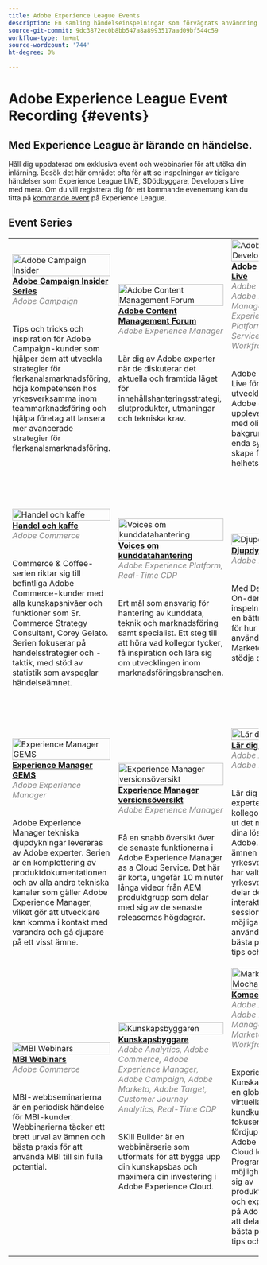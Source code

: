 ```yaml
---
title: Adobe Experience League Events
description: En samling händelseinspelningar som förvägrats användning av Adobe Enterprise-produkter
source-git-commit: 9dc3872ec0b8bb547a8a8993517aad09bf544c59
workflow-type: tm+mt
source-wordcount: '744'
ht-degree: 0%

---
```


# Adobe Experience League Event Recording {#events}

## Med Experience League är lärande en händelse.

Håll dig uppdaterad om exklusiva event och webbinarier för att utöka din inlärning. Besök det här området ofta för att se inspelningar av tidigare händelser som Experience League LIVE, SDödbyggare, Developers Live med mera. Om du vill registrera dig för ett kommande evenemang kan du titta på [kommande event](https://%65xperienceleague.adobe.com/events/?lang=en) på Experience League.

## Event Series

<table>
  <tr>
   <td>
      <a href="/help/adobe-campaign-insider/overview.md">
      <img style="width:100%" alt="Adobe Campaign Insider" src="https://cdn.experienceleague.adobe.com/thumb/exl-event-adobe-campaign-insider-series.png"/>      
      </a>
      <div>
         <a href="/help/adobe-campaign-insider/overview.md"><strong>Adobe Campaign Insider Series</strong></a>
        <br/><em class="title is-size-7" style="color: #858585;"> Adobe Campaign</em>
      </div>
      <p>
        <br/>
         Tips och tricks och inspiration för Adobe Campaign-kunder som hjälper dem att utveckla strategier för flerkanalsmarknadsföring, höja kompetensen hos yrkesverksamma inom teammarknadsföring och hjälpa företag att lansera mer avancerade strategier för flerkanalsmarknadsföring.
      </p>
    </td>
   <td>
      <a href="/help/adobe-content-management-forum/overview.md">
      <img style="width:100%" alt="Adobe Content Management Forum" src="https://cdn.experienceleague.adobe.com/thumb/exl-event-adobe-content-management-forum.png"/>
      </a>
      <div>
         <a href="/help/adobe-content-management-forum/overview.md"><strong>Adobe Content Management Forum</strong></a>
        <br/><em class="title is-size-7" style="color: #858585;">Adobe Experience Manager</em>
      </div>
      <p>
        <br/>
         Lär dig av Adobe experter när de diskuterar det aktuella och framtida läget för innehållshanteringsstrategi, slutprodukter, utmaningar och tekniska krav.
      </p>
    </td>
   <td>
      <a href="/help/adobe-developers-live/overview.md">
      <img style="width:100%" alt="Adobe Developers Live" src="https://cdn.experienceleague.adobe.com/thumb/exl-event-adobe-developers-live.png"/>
      </a>
      <div>
         <a href="/help/adobe-developers-live/overview.md"><strong>Adobe Developers Live</strong></a>
        <br/><em class="title is-size-7" style="color: #858585;">Adobe Commerce, Adobe Experience Manager, Adobe Experience Platform, Acrobat Services, Workfront</em>
      </div>
      <p>
        <br/>
         Adobe Developers Live för samman utvecklare av Adobe och upplevelseskapare med olika bakgrunder och ett enda syfte - för att skapa fantastiska helhetsupplevelser.
      </p>
    </td>
   <td>
      <a href="/help/apac-commerce/overview.md">
      <img style="width:100%" alt="APAC Adobe Commerce Webinars" src="https://cdn.experienceleague.adobe.com/thumb/exl-event-apac-commerce-series.png"/>
      </a>
      <div>
         <a href="/help/apac-commerce/overview.md"><strong>APAC Adobe Commerce Webinars</strong></a>
        <br/><em class="title is-size-7" style="color: #858585;">Adobe Commerce</em>
      </div>
      <p>
        <br/>
         APAC Commerce Webinar Series är en månatlig mötesplats för Adobe Commerce-kunder som täcker ett brett urval av ämnen, från metodtips till produktplaner och branschtrender.
      </p>
    </td>
    </tr>
    <tr>
   <td>
      <a href="/help/commerce-and-coffee/overview.md">
      <img style="width:100%" alt="Handel och kaffe" src="https://cdn.experienceleague.adobe.com/thumb/exl-event-commerce-and-coffee.png"/>
      </a>
      <div>
         <a href="/help/commerce-and-coffee/overview.md"><strong>Handel och kaffe</strong></a>
        <br/><em class="title is-size-7" style="color: #858585;">Adobe Commerce</em>
      </div>
      <p>
        <br/>
         Commerce &amp; Coffee-serien riktar sig till befintliga Adobe Commerce-kunder med alla kunskapsnivåer och funktioner som Sr. Commerce Strategy Consultant, Corey Gelato. Serien fokuserar på handelsstrategier och -taktik, med stöd av statistik som avspeglar händelseämnet.
      </p>
    </td>
   <td>
      <a href="/help/customer-data-management-voices/overview.md">
      <img style="width:100%" alt="Voices om kunddatahantering" src="https://cdn.experienceleague.adobe.com/thumb/exl-event-customer-data-management-voices.png"/>
      </a>
      <div>
         <a href="/help/customer-data-management-voices/overview.md"><strong>Voices om kunddatahantering</strong></a>
        <br/><em class="title is-size-7" style="color: #858585;">Adobe Experience Platform, Real-Time CDP</em>
      </div>
      <p>
        <br/>
         Ert mål som ansvarig för hantering av kunddata, teknik och marknadsföring samt specialist. Ett steg till att höra vad kollegor tycker, få inspiration och lära sig om utvecklingen inom marknadsföringsbranschen.
      </p>
    </td>
   <td>
      <a href="/help/deep-dives/overview.md">
      <img style="width:100%" alt="Djupdykning" src="https://cdn.experienceleague.adobe.com/thumb/exl-event-deep-dives.png"/>
      </a>
      <div>
         <a href="/help/deep-dives/overview.md"><strong>Djupdykning</strong></a>
        <br/><em class="title is-size-7" style="color: #858585;">Adobe Marketo</em>
      </div>
      <p>
        <br/>
         Med Deep Dive On-demand-inspelningar får du en bättre förståelse för hur du kan använda Adobe Marketo för att stödja ditt företag.
      </p>
    </td>
   <td>
      <a href="/help/experience-league-live/overview.md">
      <img style="width:100%" alt="Experience League LIVE" src="https://cdn.experienceleague.adobe.com/thumb/exl-event-experience-league-live.png"/>
      </a>
      <div>
         <a href="/help/experience-league-live/overview.md"><strong>Experience League LIVE</strong></a>
        <br/><em class="title is-size-7" style="color: #858585;">Adobe Analytics, Adobe Audience Manager, Adobe Experience Manager, Adobe Experience Platform, Real-Time CDP, Adobe Journey Optimizer, Adobe Target </em>
      </div>
      <p>
        <br/>
         Experience League LIVE är ett direktuppspelningsprogram som producerats av Experience League-teamet. Det är en chans att få kontakt med produktexperter på Adobe och lära dig praktiska tips, tricks och strategier som du kan använda med Adobe Experience Cloud-programmen.
      </p>
    </td>
  <tr>  
   <td>
      <a href="/help/experience-manager-gems/overview.md">
      <img style="width:100%" alt="Experience Manager GEMS" src="https://cdn.experienceleague.adobe.com/thumb/exl-event-aem-gems.png"/>
      </a>
      <div>
         <a href="/help/experience-manager-gems/overview.md"><strong>Experience Manager GEMS</strong></a>
        <br/><em class="title is-size-7" style="color: #858585;">Adobe Experience Manager</em>
      </div>
      <p>
        <br/>
         Adobe Experience Manager tekniska djupdykningar levereras av Adobe experter. Serien är en komplettering av produktdokumentationen och av alla andra tekniska kanaler som gäller Adobe Experience Manager, vilket gör att utvecklare kan komma i kontakt med varandra och gå djupare på ett visst ämne.
      </p>
    </td>
    <td>
      <a href="/help/experience-manager-release-overview/overview.md">
      <img style="width:100%" alt="Experience Manager versionsöversikt" src="https://cdn.experienceleague.adobe.com/thumb/exl-event-experience-manager-release-overview.png"/>
      </a>
      <div>
         <a href="/help/experience-manager-release-overview/overview.md"><strong>Experience Manager versionsöversikt</strong></a>
        <br/><em class="title is-size-7" style="color: #858585;">Adobe Experience Manager</em>
      </div>
      <p>
        <br/>
         Få en snabb översikt över de senaste funktionerna i Adobe Experience Manager as a Cloud Service. Det här är korta, ungefär 10 minuter långa videor från AEM produktgrupp som delar med sig av de senaste releasernas högdagrar.
      </p>
    </td>
    <td>
      <a href="/help/learn-from-your-peers/overview.md">
      <img style="width:100%" alt="Lär dig av andra" src="https://cdn.experienceleague.adobe.com/thumb/exl-event-learn-from-your-peers.png"/>
      </a>
      <div>
         <a href="/help/learn-from-your-peers/overview.md"><strong>Lär dig av andra</strong></a>
        <br/><em class="title is-size-7" style="color: #858585;">Adobe Analytics, Adobe Marketo</em>
      </div>
      <p>
        <br/>
         Lär dig av Adobe experter och kollegor hur du får ut det mesta av dina lösningar från Adobe. Med ämnen som yrkesverksamma har valt ut för yrkesverksamma delar dessa interaktiva sessioner"konst av möjliga" användningsfall, bästa praxis samt tips och tricks.
      </p>
    </td>
   <td>
      <a href="/help/marketo-and-mochas/overview.md">
      <img style="width:100%" alt="Marketo och Mochas" src="https://cdn.experienceleague.adobe.com/thumb/exl-event-marketo-and-mochas.png"/>
      </a>
      <div>
         <a href="/help/marketo-and-mochas/overview.md"><strong>Marketo och Mochas</strong></a>
        <br/><em class="title is-size-7" style="color: #858585;">Adobe Marketo</em>
      </div>
      <p>
        <br/>
         Marketo och Mochas hjälper er att få en bättre förståelse för hur ni kan använda Adobe Marketo för att stödja ert företag.
      </p>
    </td>
  </tr>
  <tr>  
    <td>
      <a href="/help/mbi-webinars/overview.md">
      <img style="width:100%" alt="MBI Webinars" src="https://cdn.experienceleague.adobe.com/thumb/exl-event-mbi-webinars.png"/>
      </a>
      <div>
         <a href="/help/mbi-webinars/overview.md"><strong>MBI Webinars</strong></a>
        <br/><em class="title is-size-7" style="color: #858585;">Adobe Commerce</em>
      </div>
      <p>
        <br/>
         MBI-webbseminarierna är en periodisk händelse för MBI-kunder. Webbinarierna täcker ett brett urval av ämnen och bästa praxis för att använda MBI till sin fulla potential.
      </p>
    </td>
    <td>
      <a href="/help/skill-builder/overview.md">
      <img style="width:100%" alt="Kunskapsbyggaren" src="https://cdn.experienceleague.adobe.com/thumb/exl-event-skill-builders.png"/>
      </a>
      <div>
         <a href="/help/skill-builder/overview.md"><strong>Kunskapsbyggare</strong></a>
        <br/><em class="title is-size-7" style="color: #858585;">Adobe Analytics, Adobe Commerce, Adobe Experience Manager, Adobe Campaign, Adobe Marketo, Adobe Target, Customer Journey Analytics, Real-Time CDP</em>
      </div>
      <p>
        <br/>
         SKill Builder är en webbinärserie som utformats för att bygga upp din kunskapsbas och maximera din investering i Adobe Experience Cloud.
      </p>
    </td>
   <td>
      <a href="/help/skill-exchange/overview.md">
      <img style="width:100%" alt="Marketo och Mochas" src="https://cdn.experienceleague.adobe.com/thumb/exl-event-skill-exchange.png"/>
      </a>
      <div>
         <a href="/help/skill-exchange/overview.md"><strong>Kompetensutbyte</strong></a>
        <br/><em class="title is-size-7" style="color: #858585;">Adobe Analytics, Adobe Experience Manager, Adobe Marketo, Adobe Workfront</em>
      </div>
      <p>
        <br/>
         Experience Makers Kunskapsutbytet är en global serie virtuella kundkurser som fokuserar på att fördjupa sig i Adobe Experience Cloud lösningar. Programmet ger möjlighet att lära sig av produktexperter och expertkollegor på Adobe genom att dela med sig av bästa praxis och tips och tricks.
      </p>
    </td>
    <td>
      <a href="/help/workfront/overview.md">
      <img style="width:100%" alt="Workfront" src="https://cdn.experienceleague.adobe.com/thumb/exl-event-workfront.png"/>
      </a>
      <div>
         <a href="/help/workfront/overview.md"><strong>Workfront</strong></a>
        <br/><em class="title is-size-7" style="color: #858585;">Adobe Workfront</em>
      </div>
      <p>
        <br/>
         Ett bibliotek med inspelade Workfront-event där experter och kollegor berättar hur de kan använda Workfront.
      </p>
    </td>
  </tr>    
</table>
